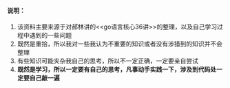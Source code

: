 #### 说明：
 1. 该资料主要来源于对郝林讲的<<go语言核心36讲>>的整理，以及自己学习过程中遇到的一些问题
 2. 既然是重拾，所以我对一些我认为不重要的知识或者没有涉猎到的知识并不会整理
 3. 有些知识可能夹杂我自己的思考，所以不一定正确，一定要亲自尝试
 4. **既然是学习，所以一定要有自己的思考，凡事动手实践一下，涉及到代码处一定要自己敲一遍**

